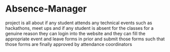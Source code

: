 # Absence-Manager
project is all about if any student attends any technical events such as hackathons, meet ups and if any student is absent for the classes for a genuine reason they can login into the website and they can fill the appropriate event and leave forms in prior and submit those forms such that those forms are finally approved by attendance coordinators

